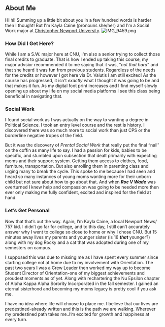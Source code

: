 ## About Me
Hi hi! Summing up a little bit about you in a few hundred words is harder then I thought! But I'm Kayla Caine (pronouns she/her) and I'm a Social Work major at [Christopher Newport University]((https://cnu.edu/academics/departments/sswa/)).
![IMG_9459.png](https://github.com/KaylaC1/KaylaC/blob/main/images/IMG_9459.png)
### How Did I Get Here?
While I am a S.W. major here at CNU, I'm also a senior trying to collect those final credits to graduate. That is how I ended up taking this course, my major advsior recommended it to me saying that it was, "_not that hard_" and that she heard it was fun from previous students. Regardless of the needs for the credits or however I got here via Dr. Valutis I am still excited! As the course has progressed, it isn't _exactly_ what I thought it was going to be and that makes it fun. As my digital foot print increases and I find myself slowly opening up about my life on my social media platforms I see this class being beneficial in navigating that.
### Social Work
I found social work as I was actually on the way to wanting a degree in Political Science. I took an entry level course and the rest is history. I discovered there was so much more to social work than just CPS or the borderline negative tropes of the field. 

But it was the discovery of _Prental Social Work_ that really put the final “nail” on the coffin as many life to say. I had a passion for kids, babies to be specific, and stumbled upon subsection that dealt primarily with expecting moms and their support system. Getting them access to clothes, food, furniture, transportation. But also enrolling them in parenting class and urging many to break the cycle. This spoke to me because I had seen and heard so many instances of young moms wanting more for their unborn child but not sure about how to go about that. And when **_Roe V Wade_** was overturned I knew help and compassion was going to be needed more then ever only making me fully confident, excited and inspired for the field at hand.
### Let’s Get Personal
Now that that’s out the way. Again, I’m Kayla Caine, a local Newport News/ 757 kid. I didn’t go far for college, and to this day, I still can’t accurately answer why I went to college so close to home or why I chose CNU. But 15 minutes away lives my parents and younger sister (is 16 **_that_** younger?) along with my dog Rocky and a cat that was adopted during one of my semesters on campus. 

I supposed this was due to missing me as I have spent every summer since starting college not at home due to my involvement with Orientation. The past two years I was a Crew Leader then worked my way up to become Student Director of Orientation-one of my biggest achievements and proudest moments as of yet. Along with rechartering the Nu Epsilon chapter of Alpha Kappa Alpha Sorority Incorporated in the fall semester. I gained an eternal sisterhood and becoming my moms legacy is pretty cool if you ask me.

I have no idea where life will choose to place me. I believe that our lives are predestined-already written and this is the path we are walking. Wherever my predestined path takes me..I’m excited for growth and happiness at every turn.
